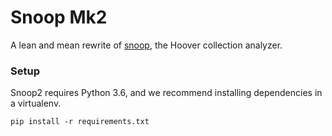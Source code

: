 # Snoop Mk2
A lean and mean rewrite of [snoop](), the Hoover collection analyzer.

### Setup
Snoop2 requires Python 3.6, and we recommend installing dependencies in a
virtualenv.

```shell
pip install -r requirements.txt
```
